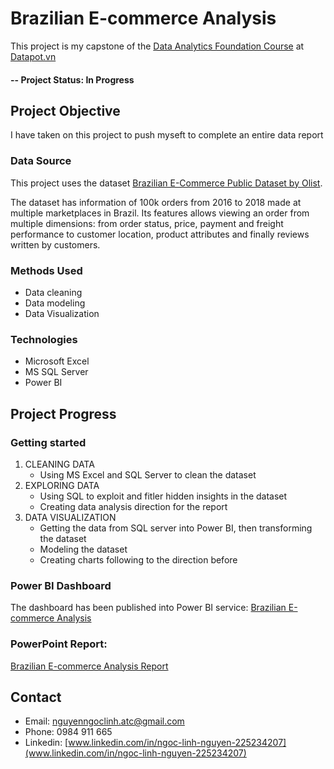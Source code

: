 # Brazilian E-commerce Analysis
This project is my capstone of the [Data Analytics Foundation Course](https://datapot.vn/khoa-hoc/data-analytics-foundation-daf/) at [Datapot.vn](https://datapot.vn/)

#### -- Project Status: In Progress

## Project Objective
I have taken on this project to push myseft to complete an entire data report

### Data Source
This project uses the dataset [Brazilian E-Commerce Public Dataset by Olist](https://www.kaggle.com/datasets/olistbr/brazilian-ecommerce).

The dataset has information of 100k orders from 2016 to 2018 made at multiple marketplaces in Brazil. Its features allows viewing an order from multiple dimensions: from order status, price, payment and freight performance to customer location, product attributes and finally reviews written by customers.

### Methods Used
* Data cleaning
* Data modeling
* Data Visualization

### Technologies
* Microsoft Excel
* MS SQL Server
* Power BI

## Project Progress
### Getting started
1. CLEANING DATA
   * Using MS Excel and SQL Server to clean the dataset
2. EXPLORING DATA
   * Using SQL to exploit and fitler hidden insights in the dataset
   * Creating data analysis direction for the report
3. DATA VISUALIZATION
   * Getting the data from SQL server into Power BI, then transforming the dataset
   * Modeling the dataset
   * Creating charts following to the direction before

### Power BI Dashboard
The dashboard has been published into Power BI service:
[Brazilian E-commerce Analysis](https://app.powerbi.com/view?r=eyJrIjoiNmE5NDliMzctMWZmOS00MGEzLWJlMDYtODEwMGU5MGNiZmJlIiwidCI6ImFmMWYzNzUzLTM5MjUtNGU2Zi05NDliLTk3YzAwNzMyMDgwMyIsImMiOjEwfQ%3D%3D)
### PowerPoint Report:
[Brazilian E-commerce Analysis Report](https://docs.google.com/presentation/d/1Oznj_-zcEVDZeZml-Tz0Y7S04ZSThN7L/edit?usp=sharing&ouid=111498002845463060383&rtpof=true&sd=true)

## Contact
* Email: [nguyenngoclinh.atc@gmail.com](nguyenngoclinh.atc@gmail.com)
* Phone: 0984 911 665
* Linkedin: [www.linkedin.com/in/ngoc-linh-nguyen-225234207](www.linkedin.com/in/ngoc-linh-nguyen-225234207)
